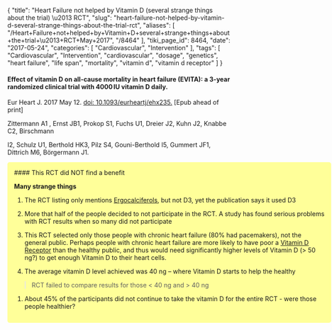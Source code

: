 {
    "title": "Heart Failure not helped by Vitamin D (several strange things about the trial) \u2013 RCT",
    "slug": "heart-failure-not-helped-by-vitamin-d-several-strange-things-about-the-trial-rct",
    "aliases": [
        "/Heart+Failure+not+helped+by+Vitamin+D+several+strange+things+about+the+trial+\u2013+RCT+May+2017",
        "/8464"
    ],
    "tiki_page_id": 8464,
    "date": "2017-05-24",
    "categories": [
        "Cardiovascular",
        "Intervention"
    ],
    "tags": [
        "Cardiovascular",
        "Intervention",
        "cardiovascular",
        "dosage",
        "genetics",
        "heart failure",
        "life span",
        "mortality",
        "vitamin d",
        "vitamin d receptor"
    ]
}


#### Effect of vitamin D on all-cause mortality in heart failure (EVITA): a 3-year randomized clinical trial with 4000 IU vitamin D daily.

Eur Heart J. 2017 May 12. [doi: 10.1093/eurheartj/ehx235.](https://doi.org/10.1093/eurheartj/ehx235.) <span>[Epub ahead of print]</span>

Zittermann A1 , Ernst JB1, Prokop S1, Fuchs U1, Dreier J2, Kuhn J2, Knabbe C2, Birschmann 

I2, Schulz U1, Berthold HK3, Pilz S4, Gouni-Berthold I5, Gummert JF1, Dittrich M6, Börgermann J1.

<div class="border" style="background-color:#FF9;padding:15px;margin:10px 0;border-radius:5px;width:700px">
#### This RCT did NOT find a benefit

 **Many strange things** 

1. The RCT listing only mentions  [Ergocalciferols](/posts/overview-vitamin-d3-not-d2), but not D3, yet the publication says it used D3

1. More that half of the people decided to not participate in the RCT. A study has found serious problems with RCT results when so many did not participate

1. This RCT selected only those people with chronic heart failure (80% had pacemakers), not the general public. Perhaps people with chronic heart failure are more likely to have poor a [Vitamin D Receptor](/categories/vitamin-d-receptor) than the healthy public, and thus would need significantly higher levels of Vitamin D (> 50 ng?) to get enough Vitamin D to their heart cells.

1. The average vitamin D level achieved was 40 ng – where Vitamin D starts to help the healthy

> RCT failed to compare results for those < 40 ng and > 40 ng 

1. About 45% of the participants did not continue to take the vitamin D for the entire RCT - were those people healthier?
